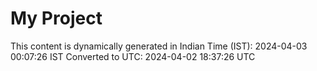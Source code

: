 # My Project

This content is dynamically generated in Indian Time (IST): 2024-04-03 00:07:26 IST
Converted to UTC: 2024-04-02 18:37:26 UTC
